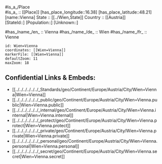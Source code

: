 ﻿---
location:
- 48.21
- 16.38
mapzoom:
- 7
- 12
mapmarker: city
type: City
tags:
- geo/City
SpocWebEntityId: 35593
isDeleted: false
confidential: public
aliases:
- Vienna
- Vienne
- Wien
has_id_wikidata: Q1741
capital_of:
- "[[_Standards/WikiData/WD~Austrian Empire,131964]]"
- "[[_Standards/WikiData/WD~Habsburg monarchy,153136]]"
- "[[_Standards/WikiData/WD~Federal State of Austria,176495]]"
- "[[_Standards/WikiData/WD~Republic of German-Austria,268970]]"
- "[[_Standards/WikiData/WD~First Republic of Austria,518101]]"
- '[[_Standards/WikiData/WD~Cisleithania,533534]]'
- "[[_Standards/WikiData/WD~Archduchy of Austria,699964]]"
- "[[_Standards/WikiData/WD~Duchy of Austria,3624335]]"
- "[[_Standards/WikiData/WD~Reichsgau Wien,7309916]]"
- "[[_Standards/WikiData/WD~Kingdom of Hungary,16056854]]"
- "[[_Standards/WikiData/WD~Holy Roman Empire,12548]]"
- '[[_Standards/WikiData/WD~Austria-Hungary,28513]]'
- '[[_Standards/WikiData/WD~Austria,40]]'
- "[[_Standards/WikiData/WD~Lower Austria,42497]]"
instance_of:
- '[[_Standards/WikiData/WD~city-state,133442]]'
- '[[_Standards/WikiData/WD~enclave,171441]]'
- '[[_Standards/WikiData/WD~metropolis,200250]]'
- "[[_Standards/WikiData/WD~federal capital,257391]]"
- "[[_Standards/WikiData/WD~federal state of Austria,261543]]"
- "[[_Standards/WikiData/WD~statutory city of Austria,262882]]"
- "[[_Standards/WikiData/WD~municipality of Austria,667509]]"
- "[[_Standards/WikiData/WD~district of Austria,871419]]"
- "[[_Standards/WikiData/WD~largest city,51929311]]"
owner_of:
- '[[_Standards/WikiData/WD~Ernst-Happel-Stadion,185741]]'
- "[[_Standards/WikiData/WD~Generali Arena,696476]]"
- '[[_Standards/WikiData/WD~Gerhard-Hanappi-stadium,696529]]'
- '[[_Standards/WikiData/WD~Donauparkhalle,1240985]]'
- '[[_Standards/WikiData/WD~Kiba,1448935]]'
- "[[_Standards/WikiData/WD~Palais Kaunitz,2047028]]"
- "[[_Standards/WikiData/WD~Schloß Pötzleinsdorf,2243049]]"
- "[[_Standards/WikiData/WD~Verkehrsverbund Ost-Region,2516485]]"
- "[[_Standards/WikiData/WD~Casino-Stadion Hohe Warte,3245127]]"
different_from:
- '[[_Standards/WikiData/WD~Vienna,233211]]'
- '[[_Standards/WikiData/WD~Wien,257827]]'
contains_the_administrative_territorial_entity:
- '[[_Standards/WikiData/WD~Margareten,252731]]'
- '[[_Standards/WikiData/WD~Josefstadt,256778]]'
- '[[_Standards/WikiData/WD~Alsergrund,257780]]'
- '[[_Standards/WikiData/WD~Donaustadt,258333]]'
- '[[_Standards/WikiData/WD~Leopoldstadt,259120]]'
- '[[_Standards/WikiData/WD~Hernals,262808]]'
- '[[_Standards/WikiData/WD~Floridsdorf,264645]]'
- '[[_Standards/WikiData/WD~Brigittenau,265655]]'
- '[[_Standards/WikiData/WD~Ottakring,265945]]'
- "[[_Standards/WikiData/WD~Innere Stadt,267329]]"
- '[[_Standards/WikiData/WD~Döbling,267360]]'
- '[[_Standards/WikiData/WD~Wieden,268001]]'
- '[[_Standards/WikiData/WD~Liesing,278900]]'
- '[[_Standards/WikiData/WD~Simmering,279028]]'
- '[[_Standards/WikiData/WD~Landstraße,519552]]'
- '[[_Standards/WikiData/WD~Hietzing,636910]]'
- '[[_Standards/WikiData/WD~Rudolfsheim-Fünfhaus,653289]]'
- '[[_Standards/WikiData/WD~Mariahilf,654812]]'
- '[[_Standards/WikiData/WD~Neubau,664835]]'
- '[[_Standards/WikiData/WD~Penzing,690335]]'
- '[[_Standards/WikiData/WD~Währing,690417]]'
- '[[_Standards/WikiData/WD~Favoriten,697548]]'
- '[[_Standards/WikiData/WD~Meidling,697557]]'
shares_border_with:
- "[[_Standards/WikiData/WD~Mödling District,254176]]"
- "[[_Standards/WikiData/WD~Bruck an der Leitha District,584543]]"
- "[[_Standards/WikiData/WD~Korneuburg District,694372]]"
- "[[_Standards/WikiData/WD~Sankt Pölten District,694393]]"
- "[[_Standards/WikiData/WD~Tulln District,694428]]"
- "[[_Standards/WikiData/WD~Gänserndorf District,694442]]"
- "[[_Standards/WikiData/WD~Lower Austria,42497]]"
lowest_point: '[[_Standards/WikiData/WD~Lobau,263630]]'
language_used: "[[_Standards/WikiData/WD~Austrian German,306626]]"
described_by_source:
- "[[_Standards/WikiData/WD~Regesta Imperii,316838]]"
- "[[_Standards/WikiData/WD~Brockhaus and Efron Encyclopedic Dictionary,602358]]"
- "[[_Standards/WikiData/WD~The Nuttall Encyclopædia,3181656]]"
- "[[_Standards/WikiData/WD~Sytin Military Encyclopedia,4114391]]"
- "[[_Standards/WikiData/WD~Jewish Encyclopedia of Brockhaus and Efron,4173137]]"
- "[[_Standards/WikiData/WD~1922 Encyclopædia Britannica,15987490]]"
- "[[_Standards/WikiData/WD~The New Student's Reference Work,16082057]]"
- "[[_Standards/WikiData/WD~Small Brockhaus and Efron Encyclopedic Dictionary,19180675]]"
- "[[_Standards/WikiData/WD~Topographia Provinciarum Austriacarum,19230692]]"
- "[[_Standards/WikiData/WD~Vlastenský slovník historický,19538713]]"
- "[[_Standards/WikiData/WD~Real'nyj slovar' klassicheskih drevnostej po Ljubkeru,30059240]]"
- "[[_Standards/WikiData/WD~Great dictionary of geographical names,113510146]]"
- '[[_Standards/WikiData/WD~Q120475222,120475222]]'
- "[[_Standards/WikiData/WD~Korrespondenzen der Frühromantik,125973359]]"
has_list: "[[_Standards/WikiData/WD~list of Viennese,446988]]"
coat_of_arms: "[[_Standards/WikiData/WD~Coat of Arms of Vienna,700312]]"
located_in_or_next_to_body_of_water:
- '[[_Standards/WikiData/WD~Donaukanal,701695]]'
- '[[_Standards/WikiData/WD~Wien,702289]]'
- '[[_Standards/WikiData/WD~Liesing,1824337]]'
- '[[_Standards/WikiData/WD~Danube,1653]]'
named_after: '[[_Standards/WikiData/WD~Wien,702289]]'
member_of:
- "[[_Standards/WikiData/WD~Organization of World Heritage Cities,734958]]"
- "[[_Standards/WikiData/WD~Climate Alliance,1768108]]"
- "[[_Standards/WikiData/WD~League of Historical Cities,9383972]]"
replaces: '[[_Standards/WikiData/WD~Vindobona,871525]]'
highest_point: '[[_Standards/WikiData/WD~Hermannskogel,873943]]'
demographics_of_topic: "[[_Standards/WikiData/WD~demographics of Vienna,1185971]]"
has_works_in_the_collection: "[[_Standards/WikiData/WD~National Gallery of Victoria,1464509]]"
head_of_government: "[[_Standards/WikiData/WD~Michael Ludwig,1560091]]"
legislative_body: "[[_Standards/WikiData/WD~Municipal Council and Landtag of Vienna,1796480]]"
topic_s_main_Wikimedia_portal: '[[_Standards/WikiData/WD~Portal_Vienna,3249800]]'
award_received:
- "[[_Standards/WikiData/WD~European City of the Trees,20198245]]"
- "[[_Standards/WikiData/WD~European City of the Reformation,20828891]]"
office_held_by_head_of_government: "[[_Standards/WikiData/WD~mayor of Vienna,29909471]]"
Wikimedia_outline: "[[_Standards/WikiData/WD~outline of Vienna,48741972]]"
permanent_duplicated_item: '[[_Standards/WikiData/WD~Q56258076,56258076]]'
open_data_portal: "[[_Standards/WikiData/WD~Open Government Data (OGD) in Vienna,63430177]]"
district_heating_grid: "[[_Standards/WikiData/WD~Fernwärme Wien,105687065]]"
economy_of_topic: "[[_Standards/WikiData/WD~economy of Vienna,106020351]]"
on_focus_list_of_Wikimedia_project:
- "[[_Standards/WikiData/WD~NADD Wikidata project,123694075]]"
- "[[_Standards/WikiData/WD~Genadendal Music Archive,128903909]]"
coordinates_of_northernmost_point: "Point(16.420955 48.323096)"
BHCL_UUID:
- 700596be-5089-4694-95c9-9c399f6622e8
- d70ca901-15ef-4c38-a464-d9033271db1d
- 8deb58e2-32d8-4e22-b82f-bf7cb2b9469b
logo_image: "http://commons.wikimedia.org/wiki/Special:FilePath/Logo%20Stadt%20Wien%2004-2019.svg"
ISNI: 0000000121865140
demonym:
- Dunajčan
- Dunajčanka
- vienés
- vienesa
- vieneso
- vienès
- vienesa
- Vídeňan
- wiener
- Βιεννέζος
- Vienano
- vienés
- vienesa
- wieniläinen
- wienitär
- viennois
- viennoise
- Viennoise
- Veenagh
- bécsi
- viennesi
- Vindoboniennse
- wiedeńczyk
- wiedenka
- vienense
- ве́нец
- ве́нка
- відня́н
- відня́нка
- wienare
- wienska
- Viyanalı
- ві́денець
- ві́денка
- Viennese
- Viennois
- Wiener
spoken_text_audio:
- "http://commons.wikimedia.org/wiki/Special:FilePath/Wikipedia%20-%20Vienna.mp3"
- "http://commons.wikimedia.org/wiki/Special:FilePath/Spoken%20Wikipedia-Da-Wien.oga"
Bluesky_handle: wien.gv.at
Wolfram_Language_entity_code: "Entity[\"City\", {\"Vienna\", \"Vienna\", \"Austria\"}]"
coordinate_location: "Point(16.3725 48.208333333)"
coordinates_of_southernmost_point: "Point(16.408804 48.118292)"
twinned_administrative_body:
- '[[_Standards/WikiData/WD~Warsaw,270]]'
- '[[_Standards/WikiData/WD~Istanbul,406]]'
- '[[_Standards/WikiData/WD~Ljubljana,437]]'
- '[[_Standards/WikiData/WD~Sofia,472]]'
- '[[_Standards/WikiData/WD~Moscow,649]]'
- '[[_Standards/WikiData/WD~Zagreb,1435]]'
- '[[_Standards/WikiData/WD~Bratislava,1780]]'
- '[[_Standards/WikiData/WD~Budapest,1781]]'
- '[[_Standards/WikiData/WD~Vaduz,1844]]'
- '[[_Standards/WikiData/WD~Odesa,1874]]'
- '[[_Standards/WikiData/WD~Kyiv,1899]]'
- '[[_Standards/WikiData/WD~Brasília,2844]]'
- '[[_Standards/WikiData/WD~Tunis,3572]]'
- '[[_Standards/WikiData/WD~Belgrade,3711]]'
- '[[_Standards/WikiData/WD~Pula,4656]]'
- '[[_Standards/WikiData/WD~Brno,14960]]'
- '[[_Standards/WikiData/WD~Bern,70]]'
- "[[_Standards/WikiData/WD~Tel Aviv,33935]]"
present_in_work: "[[_Standards/WikiData/WD~Civilization V,2385]]"
located_in_time_zone:
- '[[_Standards/WikiData/WD~UTC+01_00,6655]]'
- '[[_Standards/WikiData/WD~UTC+02_00,6723]]'
- "[[_Standards/WikiData/WD~Central European Time,25989]]"
located_in_the_administrative_territorial_entity: '[[_Standards/WikiData/WD~Austria,40]]'
country: '[[_Standards/WikiData/WD~Austria,40]]'
continent: '[[_Standards/WikiData/WD~Europe,46]]'
founded_by: "[[_Standards/WikiData/WD~Ancient Celts,35966]]"
elevation_above_sea_level:
- 151
- 198
enclave_within: "[[_Standards/WikiData/WD~Lower Austria,42497]]"
postal_code:
- 1402
- 1423
- 1500
- 1810
- 1901
- 1421
- 1400
- 1600–1601
- 1300–1301
- 1502–1503
- 1251–1255
- 1000–1239
local_dialing_code: 01
licence_plate_code: W
area: 414.78
PM20_geo_code: A40b(Wn)
ISO_3166_2_code: AT-9
HASC:
- AT.WI
- AT.WI.WS
UN_LOCODE: ATVIE
FIPS_10_4_countries_and_regions_: AU09
Provenio_UUID: fead5f80-4143-40f7-abf5-1e54a816c4c5
GitHub_topic:
- vienna
- wien
Facebook_username: wien.at
Austrian_municipality_key: 90001
Commons_gallery: Wien
subreddit: Wien
hashtag: Wien
flag_image: "http://commons.wikimedia.org/wiki/Special:FilePath/Flag%20of%20Salzburg%2C%20Vienna%2C%20Vorarlberg.svg"
native_label: Wien
OmegaWiki_Defined_Meaning: 364438
population: 1973403
Commons_category: Vienna
official_name: Wien
U_S_National_Archives_Identifier: 10044903
Image_Archive_Herder_Institute: Q1741
locator_map_image: "http://commons.wikimedia.org/wiki/Special:FilePath/Wien%20in%20Austria.svg"
time_of_earliest_written_record: "-0100-01-01T00:00:00Z"
inception: "-0100-01-01T00:00:00Z"
coordinates_of_easternmost_point: "Point(16.577515 48.150814)"
coordinates_of_westernmost_point: "Point(16.182619 48.171039)"
NUTS_code: AT13
geoshape: "http://commons.wikimedia.org/data/main/Data:Wien.map"
nighttime_view: "http://commons.wikimedia.org/wiki/Special:FilePath/2014%20Wien%20034%20%2813355717674%29.jpg"
relief_location_map: "http://commons.wikimedia.org/wiki/Special:FilePath/Austria%20Vienna%20relief%20location%20map.jpg"
montage_image: "http://commons.wikimedia.org/wiki/Special:FilePath/Collage%20von%20Wien.jpg"
image: "http://commons.wikimedia.org/wiki/Special:FilePath/Collage%20von%20Wien.jpg"
place_name_sign: "http://commons.wikimedia.org/wiki/Special:FilePath/Ortsschild%20Wien.jpg"
page_banner: "http://commons.wikimedia.org/wiki/Special:FilePath/Vienna-banner4.jpg"
seal_image: "http://commons.wikimedia.org/wiki/Special:FilePath/Vienna%20seal%201926.svg"
location_map: "http://commons.wikimedia.org/wiki/Special:FilePath/Vienna%2C%20administrative%20divisions%20-%20Nmbrs.svg"
aerial_view: "http://commons.wikimedia.org/wiki/Special:FilePath/Wien-Landsat001.jpg"
panoramic_view: "http://commons.wikimedia.org/wiki/Special:FilePath/Wien-Stadtblick%20S-O.jpg"
coat_of_arms_image: "http://commons.wikimedia.org/wiki/Special:FilePath/Wien%20Wappen.svg"
official_website: "https://www.wien.gv.at/"
Dewey_Decimal_Classification: 2--43613
---

#is_a_/Place  
#is_a_ :: [[Place]] 
[has_place_longitude::16.38] 
[has_place_latitude::48.21] 
[name::Vienna] 
State ::  [[../Wien,State]] 
Country :: [[Austria]]  
[StateId::] 
[Population::] 
[Unknown::] 



#has_/name_/en_ :: Vienna 
#has_/name_/de_ :: Wien 
#has_/name_/fr_ :: Vienne 



```leaflet
id: Wien=Vienna
coordinates: [[Wien=Vienna]] 
markerFile: [[Wien=Vienna]] 
defaultZoom: 11 
maxZoom: 18
```


## Confidential Links & Embeds: 
- [[../../../../../../_Standards/geo/Continent/Europe/Austria/City/Wien=Vienna|Wien=Vienna]] 
- [[../../../../../../_public/geo/Continent/Europe/Austria/City/Wien=Vienna.public|Wien=Vienna.public]] 
- [[../../../../../../_internal/geo/Continent/Europe/Austria/City/Wien=Vienna.internal|Wien=Vienna.internal]] 
- [[../../../../../../_protect/geo/Continent/Europe/Austria/City/Wien=Vienna.protect|Wien=Vienna.protect]] 
- [[../../../../../../_private/geo/Continent/Europe/Austria/City/Wien=Vienna.private|Wien=Vienna.private]] 
- [[../../../../../../_personal/geo/Continent/Europe/Austria/City/Wien=Vienna.personal|Wien=Vienna.personal]] 
- [[../../../../../../_secret/geo/Continent/Europe/Austria/City/Wien=Vienna.secret|Wien=Vienna.secret]] 
